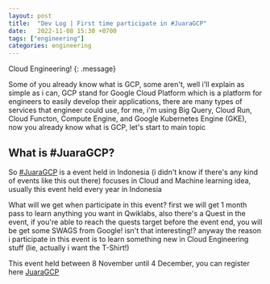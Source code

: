 ```yaml
---
layout: post
title:  "Dev Log | First time participate in #JuaraGCP"
date:   2022-11-08 15:30 +0700
tags: ["engineering"]
categories: engineering
---
```


Cloud Engineering!
{: .message}

Some of you already know what is GCP, some aren't, well i'll explain as simple as i can, GCP stand for Google Cloud Platform which is a platform for engineers to easily develop their applications, there are many types of services that engineer could use, for me, i'm using Big Query, Cloud Run, Cloud Functon, Compute Engine, and Google Kubernetes Engine (GKE), now you already know what is GCP, let's start to main topic

## What is #JuaraGCP?

So [#JuaraGCP](https://www.google.com/search?q=%23JuaraGCP) is a event held in Indonesia (i didn't know if there's any kind of events like this out there) focuses in Cloud and Machine learning idea, usually this event held every year in Indonesia  

What will we get when participate in this event? first we will get 1 month pass to learn anything you want in Qwiklabs, also there's a Quest in the event, if you're able to reach the quests target before the event end, you will be get some SWAGS from Google! isn't that interesting!? anyway the reason i participate in this event is to learn something new in Cloud Engineering stuff (lie, actually i want the T-Shirt!)

This event held between 8 November until 4 December, you can register here [JuaraGCP](http://goo.gle/JuaraGCP)
